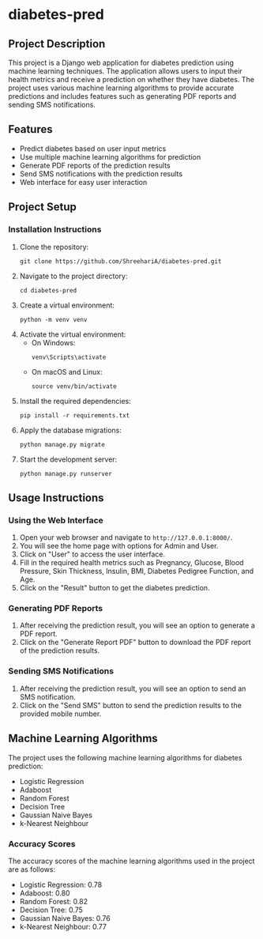 # diabetes-pred

## Project Description

This project is a Django web application for diabetes prediction using machine learning techniques. The application allows users to input their health metrics and receive a prediction on whether they have diabetes. The project uses various machine learning algorithms to provide accurate predictions and includes features such as generating PDF reports and sending SMS notifications.

## Features

- Predict diabetes based on user input metrics
- Use multiple machine learning algorithms for prediction
- Generate PDF reports of the prediction results
- Send SMS notifications with the prediction results
- Web interface for easy user interaction

## Project Setup

### Installation Instructions

1. Clone the repository:
   ```
   git clone https://github.com/ShreehariA/diabetes-pred.git
   ```
2. Navigate to the project directory:
   ```
   cd diabetes-pred
   ```
3. Create a virtual environment:
   ```
   python -m venv venv
   ```
4. Activate the virtual environment:
   - On Windows:
     ```
     venv\Scripts\activate
     ```
   - On macOS and Linux:
     ```
     source venv/bin/activate
     ```
5. Install the required dependencies:
   ```
   pip install -r requirements.txt
   ```
6. Apply the database migrations:
   ```
   python manage.py migrate
   ```
7. Start the development server:
   ```
   python manage.py runserver
   ```

## Usage Instructions

### Using the Web Interface

1. Open your web browser and navigate to `http://127.0.0.1:8000/`.
2. You will see the home page with options for Admin and User.
3. Click on "User" to access the user interface.
4. Fill in the required health metrics such as Pregnancy, Glucose, Blood Pressure, Skin Thickness, Insulin, BMI, Diabetes Pedigree Function, and Age.
5. Click on the "Result" button to get the diabetes prediction.

### Generating PDF Reports

1. After receiving the prediction result, you will see an option to generate a PDF report.
2. Click on the "Generate Report PDF" button to download the PDF report of the prediction results.

### Sending SMS Notifications

1. After receiving the prediction result, you will see an option to send an SMS notification.
2. Click on the "Send SMS" button to send the prediction results to the provided mobile number.

## Machine Learning Algorithms

The project uses the following machine learning algorithms for diabetes prediction:

- Logistic Regression
- Adaboost
- Random Forest
- Decision Tree
- Gaussian Naive Bayes
- k-Nearest Neighbour

### Accuracy Scores

The accuracy scores of the machine learning algorithms used in the project are as follows:

- Logistic Regression: 0.78
- Adaboost: 0.80
- Random Forest: 0.82
- Decision Tree: 0.75
- Gaussian Naive Bayes: 0.76
- k-Nearest Neighbour: 0.77
